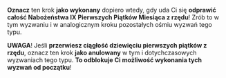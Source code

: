 **Oznacz** ten krok **jako wykonany** dopiero wtedy, gdy uda Ci się **odprawić całość Nabożeństwa IX Pierwszych Piątków Miesiąca z rzędu**! Zrób to w tym wyzwaniu i w analogicznym kroku pozostałych ośmiu wyzwań tego typu.

**UWAGA**! Jeśli **przerwiesz ciągłość dziewięciu pierwszych piątków z rzędu**, oznacz ten krok **jako anulowany** w tym i dotychczasowych wyzwaniach tego typu. **To odblokuje Ci możliwość wykonania tych wyzwań od początku**!
